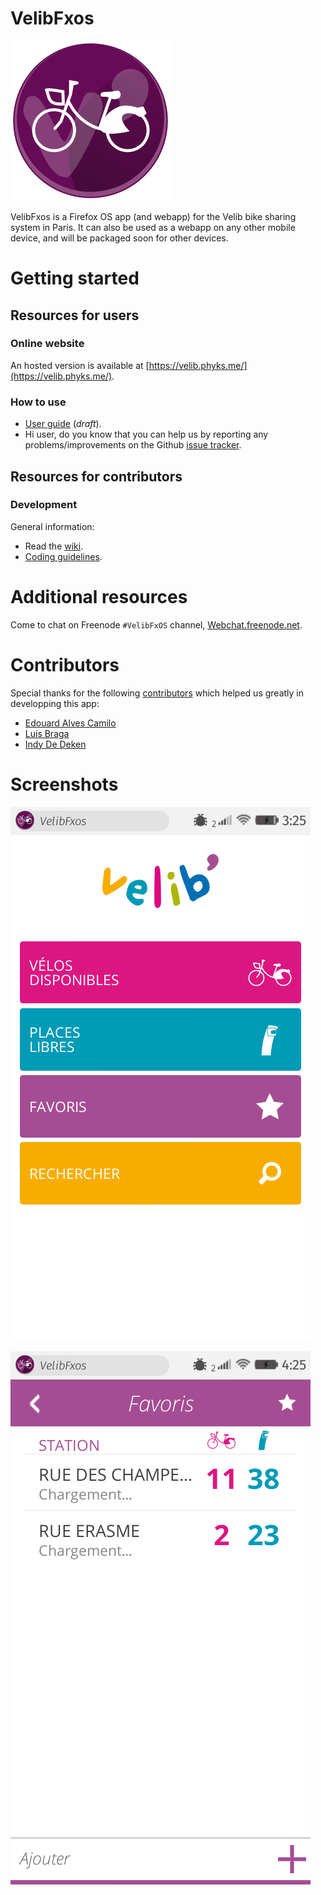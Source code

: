 VelibFxos
=========

![Application Icon](https://raw.githubusercontent.com/Phyks/VelibFxos/design/img/icons/icon_256.png)

VelibFxos is a Firefox OS app (and webapp) for the Velib bike sharing system in Paris. It can also be used as a webapp on any other mobile device, and will be packaged soon for other devices.


# Getting started

## Resources for users

### Online website

An hosted version is available at [https://velib.phyks.me/](https://velib.phyks.me/).

### How to use
+ [User guide](https://github.com/Phyks/VelibFxos/wiki/User-guide#welcome-to-the-user-guide) (*draft*).
+ Hi user, do you know that you can help us by reporting any problems/improvements on the Github [issue tracker](https://github.com/Phyks/VelibFxos/issues).

## Resources for contributors

### Development

General information:

+ Read the [wiki](https://github.com/phyks/VelibFxos/wiki).
+ [Coding guidelines](https://github.com/Phyks/VelibFxos/wiki/Coding-Guidelines).

# Additional resources

Come to chat on Freenode <code>#VelibFxOS</code> channel, [Webchat.freenode.net](http://webchat.freenode.net/).


# Contributors

Special thanks for the following [contributors](https://github.com/Phyks/VelibFxos/graphs/contributors) which helped us greatly in developping this app:

+ [Edouard Alves Camilo](https://github.com/EdouardAlvesCamilo)
+ [Luis Braga](https://github.com/BragaLuis)
+ [Indy De Deken](https://github.com/indydedeken)


# Screenshots

![Screenshot of index](https://raw.githubusercontent.com/Phyks/VelibFxos/design/doc/screenshot-index.png)

![Screenshot of starred stations](https://raw.githubusercontent.com/Phyks/VelibFxos/design/doc/screenshot-starred.png)


